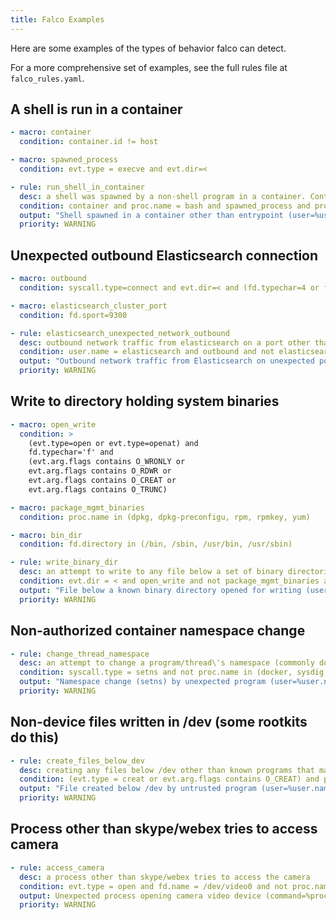 ```yaml
---
title: Falco Examples
---
```


Here are some examples of the types of behavior falco can detect.

For a more comprehensive set of examples, see the full rules file at `falco_rules.yaml`.

## A shell is run in a container

```yaml
- macro: container
  condition: container.id != host

- macro: spawned_process
  condition: evt.type = execve and evt.dir=<

- rule: run_shell_in_container
  desc: a shell was spawned by a non-shell program in a container. Container entrypoints are excluded.
  condition: container and proc.name = bash and spawned_process and proc.pname exists and not proc.pname in (bash, docker)
  output: "Shell spawned in a container other than entrypoint (user=%user.name container_id=%container.id container_name=%container.name shell=%proc.name parent=%proc.pname cmdline=%proc.cmdline)"
  priority: WARNING
```

## Unexpected outbound Elasticsearch connection

```yaml
- macro: outbound
  condition: syscall.type=connect and evt.dir=< and (fd.typechar=4 or fd.typechar=6)

- macro: elasticsearch_cluster_port
  condition: fd.sport=9300

- rule: elasticsearch_unexpected_network_outbound
  desc: outbound network traffic from elasticsearch on a port other than the standard ports
  condition: user.name = elasticsearch and outbound and not elasticsearch_cluster_port
  output: "Outbound network traffic from Elasticsearch on unexpected port (connection=%fd.name)"
  priority: WARNING
```

## Write to directory holding system binaries

```yaml
- macro: open_write
  condition: >
    (evt.type=open or evt.type=openat) and
    fd.typechar='f' and
    (evt.arg.flags contains O_WRONLY or
    evt.arg.flags contains O_RDWR or
    evt.arg.flags contains O_CREAT or
    evt.arg.flags contains O_TRUNC)

- macro: package_mgmt_binaries
  condition: proc.name in (dpkg, dpkg-preconfigu, rpm, rpmkey, yum)

- macro: bin_dir
  condition: fd.directory in (/bin, /sbin, /usr/bin, /usr/sbin)

- rule: write_binary_dir
  desc: an attempt to write to any file below a set of binary directories
  condition: evt.dir = < and open_write and not package_mgmt_binaries and bin_dir
  output: "File below a known binary directory opened for writing (user=%user.name command=%proc.cmdline file=%fd.name)"
  priority: WARNING
```

## Non-authorized container namespace change

```yaml
- rule: change_thread_namespace
  desc: an attempt to change a program/thread\'s namespace (commonly done as a part of creating a container) by calling setns.
  condition: syscall.type = setns and not proc.name in (docker, sysdig, dragent)
  output: "Namespace change (setns) by unexpected program (user=%user.name command=%proc.cmdline container=%container.id)"
  priority: WARNING
```

## Non-device files written in /dev (some rootkits do this)

```yaml
- rule: create_files_below_dev
  desc: creating any files below /dev other than known programs that manage devices. Some rootkits hide files in /dev.
  condition: (evt.type = creat or evt.arg.flags contains O_CREAT) and proc.name != blkid and fd.directory = /dev and fd.name != /dev/null
  output: "File created below /dev by untrusted program (user=%user.name command=%proc.cmdline file=%fd.name)"
  priority: WARNING
```

## Process other than skype/webex tries to access camera

```yaml
- rule: access_camera
  desc: a process other than skype/webex tries to access the camera
  condition: evt.type = open and fd.name = /dev/video0 and not proc.name in (skype, webex)
  output: Unexpected process opening camera video device (command=%proc.cmdline)
  priority: WARNING
 ```
